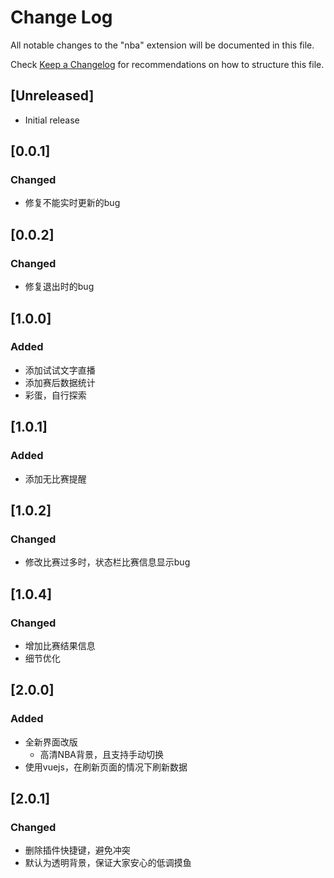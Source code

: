 # Change Log

All notable changes to the "nba" extension will be documented in this file.

Check [Keep a Changelog](http://keepachangelog.com/) for recommendations on how to structure this file.

## [Unreleased]

- Initial release
  
## [0.0.1] 
### Changed
- 修复不能实时更新的bug

## [0.0.2] 
### Changed
- 修复退出时的bug


## [1.0.0] 
### Added
- 添加试试文字直播
- 添加赛后数据统计
- 彩蛋，自行探索

## [1.0.1] 
### Added
- 添加无比赛提醒

## [1.0.2] 
### Changed
- 修改比赛过多时，状态栏比赛信息显示bug


## [1.0.4] 
### Changed
- 增加比赛结果信息
- 细节优化

## [2.0.0] 
### Added
- 全新界面改版
  - 高清NBA背景，且支持手动切换
- 使用vuejs，在刷新页面的情况下刷新数据

## [2.0.1] 
### Changed
- 删除插件快捷键，避免冲突
- 默认为透明背景，保证大家安心的低调摸鱼